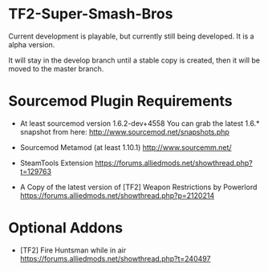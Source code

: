 TF2-Super-Smash-Bros
====================

Current development is playable, but currently still being developed.   It is a alpha version.

It will stay in the develop branch until a stable copy is created, then it will be moved to the master branch.


Sourcemod Plugin Requirements
=============================

* At least sourcemod version 1.6.2-dev+4558
You can grab the latest 1.6.* snapshot from here:
http://www.sourcemod.net/snapshots.php

* Sourcemod Metamod (at least 1.10.1)
http://www.sourcemm.net/

* SteamTools Extension
https://forums.alliedmods.net/showthread.php?t=129763

* A Copy of the latest version of [TF2] Weapon Restrictions by Powerlord
https://forums.alliedmods.net/showthread.php?p=2120214


Optional Addons
===============

* [TF2] Fire Huntsman while in air
https://forums.alliedmods.net/showthread.php?t=240497

